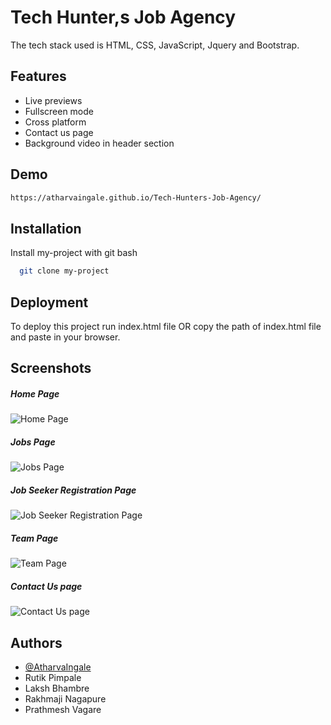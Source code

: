 
# Tech Hunter,s Job Agency

The tech stack used is HTML, CSS, JavaScript, Jquery and Bootstrap.
## Features

- Live previews
- Fullscreen mode
- Cross platform
- Contact us page
- Background video in header section

## Demo

```bash
https://atharvaingale.github.io/Tech-Hunters-Job-Agency/
```

## Installation

Install my-project with git bash

```bash
  git clone my-project
```
    
## Deployment

To deploy this project run index.html file OR copy the path of index.html file and paste in your browser.


## Screenshots

##### Home Page
![Home Page](https://github.com/user-attachments/assets/25ff4445-6d08-4ec2-aedf-bdde1a2f51a3)

##### Jobs Page
![Jobs Page](https://github.com/user-attachments/assets/ed047408-c881-4d83-9405-6b52337acf1c)

##### Job Seeker Registration Page
![Job Seeker Registration Page](https://github.com/user-attachments/assets/3816d3c0-3af5-4596-9adf-7079f51a4b77)

##### Team Page
![Team Page](https://github.com/user-attachments/assets/95845a38-16da-4fac-95d4-77e5116c8c48)

##### Contact Us page
![Contact Us page](https://github.com/user-attachments/assets/32eeeaba-3d21-495e-a574-089912dd3296)



## Authors

- [@AtharvaIngale](https://www.github.com/AtharvaIngale)
- Rutik Pimpale
- Laksh Bhambre
- Rakhmaji Nagapure
- Prathmesh Vagare
